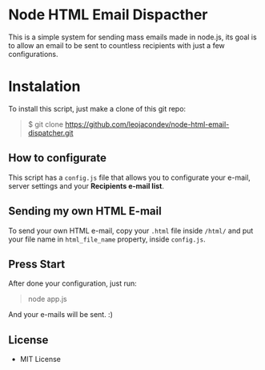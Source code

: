 # Node HTML Email Dispacther

This is a simple system for sending mass emails made in node.js, its goal is to allow an email to be sent to countless recipients with just a few configurations.


# Instalation

To install this script, just make a clone of this git repo:
> $ git clone https://github.com/leojacondev/node-html-email-dispatcher.git

## How to configurate

This script has a `config.js` file that allows you to configurate your e-mail, server settings and your **Recipients e-mail list**.

## Sending my own HTML E-mail

To send your own HTML e-mail, copy your `.html` file inside `/html/` and put your file name in `html_file_name` property, inside `config.js`.
## Press Start

After done your configuration, just run:
> node app.js

And your e-mails will be sent. :)

## License
* MIT License
